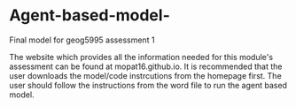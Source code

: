 # Agent-based-model-
Final model for geog5995 assessment 1 

The website which provides all the information needed for this module's assessment can be found at mopat16.github.io. 
It is recommended that the user downloads the model/code instrcutions from the homepage first. The user should follow the instructions from the word file to run the agent based model. 
